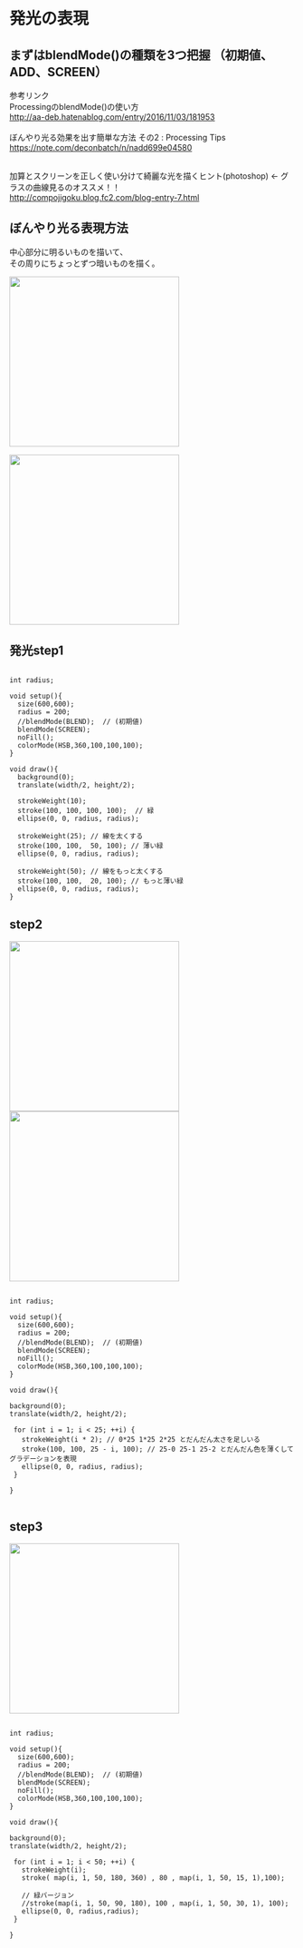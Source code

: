 # 発光の表現



## まずはblendMode()の種類を3つ把握  （初期値、ADD、SCREEN）

参考リンク<br>
ProcessingのblendMode()の使い方<br>
http://aa-deb.hatenablog.com/entry/2016/11/03/181953 <br><br>
ぼんやり光る効果を出す簡単な方法 その2 : Processing Tips <br>
https://note.com/deconbatch/n/nadd699e04580 <br><br>

加算とスクリーンを正しく使い分けて綺麗な光を描くヒント(photoshop) ← グラスの曲線見るのオススメ！！<br>
http://compojigoku.blog.fc2.com/blog-entry-7.html







## ぼんやり光る表現方法
中心部分に明るいものを描いて、<br>
その周りにちょっとずつ暗いものを描く。<br>


<img src="https://github.com/55Kaerukun/Processing/blob/master/emission/images/img1.png" width="300px"><br>

<img src="https://github.com/55Kaerukun/Processing/blob/master/emission/images/ring.png" width="300px">


## 発光step1 

```

int radius;

void setup(){
  size(600,600);
  radius = 200;
  //blendMode(BLEND);  // (初期値)
  blendMode(SCREEN);
  noFill();
  colorMode(HSB,360,100,100,100);
}

void draw(){
  background(0);
  translate(width/2, height/2);
  
  strokeWeight(10);
  stroke(100, 100, 100, 100);  // 緑
  ellipse(0, 0, radius, radius);
  
  strokeWeight(25); // 線を太くする
  stroke(100, 100,  50, 100); // 薄い緑
  ellipse(0, 0, radius, radius);
  
  strokeWeight(50); // 線をもっと太くする
  stroke(100, 100,  20, 100); // もっと薄い緑
  ellipse(0, 0, radius, radius);
}

```


## step2 

<img src="https://github.com/55Kaerukun/Processing/blob/master/emission/images/img2.png" width="300px">
<br>
<img src="https://github.com/55Kaerukun/Processing/blob/master/emission/images/ring2.png" width="300px">

```

int radius;

void setup(){
  size(600,600);
  radius = 200;
  //blendMode(BLEND);  // (初期値)
  blendMode(SCREEN);
  noFill();
  colorMode(HSB,360,100,100,100);
}

void draw(){

background(0);
translate(width/2, height/2);

 for (int i = 1; i < 25; ++i) {
   strokeWeight(i * 2); // 0*25 1*25 2*25 とだんだん太さを足しいる
   stroke(100, 100, 25 - i, 100); // 25-0 25-1 25-2 とだんだん色を薄くしてグラデーションを表現
   ellipse(0, 0, radius, radius);
 }

}


```

## step3

<img src="https://github.com/55Kaerukun/Processing/blob/master/emission/images/img3.png" width="300px">


```

int radius;

void setup(){
  size(600,600);
  radius = 200;
  //blendMode(BLEND);  // (初期値)
  blendMode(SCREEN);
  noFill();
  colorMode(HSB,360,100,100,100);
}

void draw(){

background(0);
translate(width/2, height/2);

 for (int i = 1; i < 50; ++i) {
   strokeWeight(i);
   stroke( map(i, 1, 50, 180, 360) , 80 , map(i, 1, 50, 15, 1),100);
   
   // 緑バージョン
   //stroke(map(i, 1, 50, 90, 180), 100 , map(i, 1, 50, 30, 1), 100);
   ellipse(0, 0, radius,radius);
 }

}

```
